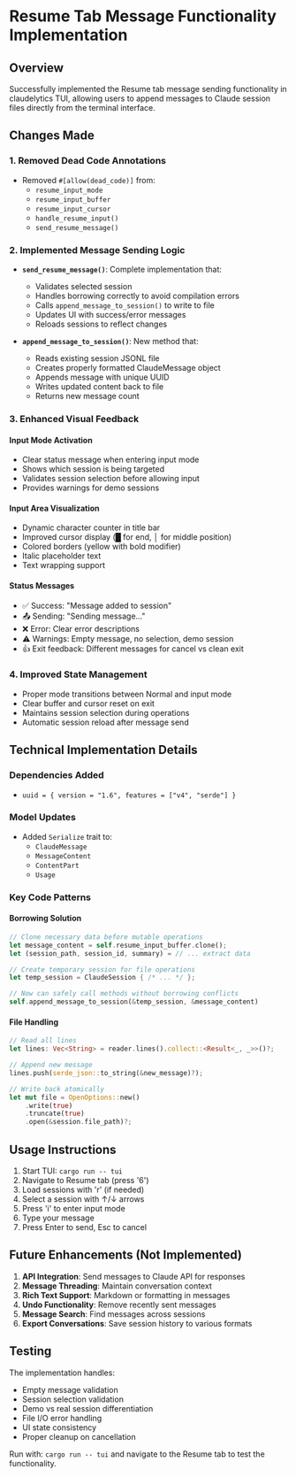 # Resume Tab Message Functionality Implementation

## Overview
Successfully implemented the Resume tab message sending functionality in claudelytics TUI, allowing users to append messages to Claude session files directly from the terminal interface.

## Changes Made

### 1. Removed Dead Code Annotations
- Removed `#[allow(dead_code)]` from:
  - `resume_input_mode`
  - `resume_input_buffer`
  - `resume_input_cursor`
  - `handle_resume_input()`
  - `send_resume_message()`

### 2. Implemented Message Sending Logic
- **`send_resume_message()`**: Complete implementation that:
  - Validates selected session
  - Handles borrowing correctly to avoid compilation errors
  - Calls `append_message_to_session()` to write to file
  - Updates UI with success/error messages
  - Reloads sessions to reflect changes

- **`append_message_to_session()`**: New method that:
  - Reads existing session JSONL file
  - Creates properly formatted ClaudeMessage object
  - Appends message with unique UUID
  - Writes updated content back to file
  - Returns new message count

### 3. Enhanced Visual Feedback

#### Input Mode Activation
- Clear status message when entering input mode
- Shows which session is being targeted
- Validates session selection before allowing input
- Provides warnings for demo sessions

#### Input Area Visualization
- Dynamic character counter in title bar
- Improved cursor display (█ for end, │ for middle position)
- Colored borders (yellow with bold modifier)
- Italic placeholder text
- Text wrapping support

#### Status Messages
- ✅ Success: "Message added to session"
- 📤 Sending: "Sending message..."
- ❌ Error: Clear error descriptions
- ⚠️ Warnings: Empty message, no selection, demo session
- 👍 Exit feedback: Different messages for cancel vs clean exit

### 4. Improved State Management
- Proper mode transitions between Normal and input mode
- Clear buffer and cursor reset on exit
- Maintains session selection during operations
- Automatic session reload after message send

## Technical Implementation Details

### Dependencies Added
- `uuid = { version = "1.6", features = ["v4", "serde"] }`

### Model Updates
- Added `Serialize` trait to:
  - `ClaudeMessage`
  - `MessageContent`
  - `ContentPart`
  - `Usage`

### Key Code Patterns

#### Borrowing Solution
```rust
// Clone necessary data before mutable operations
let message_content = self.resume_input_buffer.clone();
let (session_path, session_id, summary) = // ... extract data

// Create temporary session for file operations
let temp_session = ClaudeSession { /* ... */ };

// Now can safely call methods without borrowing conflicts
self.append_message_to_session(&temp_session, &message_content)
```

#### File Handling
```rust
// Read all lines
let lines: Vec<String> = reader.lines().collect::<Result<_, _>>()?;

// Append new message
lines.push(serde_json::to_string(&new_message)?);

// Write back atomically
let mut file = OpenOptions::new()
    .write(true)
    .truncate(true)
    .open(&session.file_path)?;
```

## Usage Instructions

1. Start TUI: `cargo run -- tui`
2. Navigate to Resume tab (press '6')
3. Load sessions with 'r' (if needed)
4. Select a session with ↑/↓ arrows
5. Press 'i' to enter input mode
6. Type your message
7. Press Enter to send, Esc to cancel

## Future Enhancements (Not Implemented)

1. **API Integration**: Send messages to Claude API for responses
2. **Message Threading**: Maintain conversation context
3. **Rich Text Support**: Markdown or formatting in messages
4. **Undo Functionality**: Remove recently sent messages
5. **Message Search**: Find messages across sessions
6. **Export Conversations**: Save session history to various formats

## Testing

The implementation handles:
- Empty message validation
- Session selection validation
- Demo vs real session differentiation
- File I/O error handling
- UI state consistency
- Proper cleanup on cancellation

Run with: `cargo run -- tui` and navigate to the Resume tab to test the functionality.